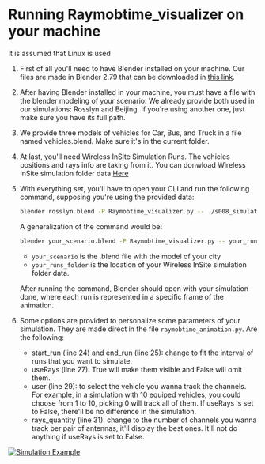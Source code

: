 # Running Raymobtime_visualizer on your machine

It is assumed that Linux is used

1. First of all you'll need to have Blender installed on your machine. Our files are made in Blender 2.79 that can be downloaded in [this link](https://download.blender.org/release/Blender2.79/).
2. After having Blender installed in your machine, you must have a file with the blender modeling of your scenario. We already provide both used in our simulations: Rosslyn and Beijing. If you're using another one, just make sure you have its full path.
3. We provide three models of vehicles for Car, Bus, and Truck in a file named vehicles.blend. Make sure it's in the current folder.
4. At last, you'll need Wireless InSite Simulation Runs. The vehicles positions and rays info are taking from it. You can donwload Wireless InSite simulation folder data [Here](https://nextcloud.lasseufpa.org/s/QKPC23THnn6pez6)
5. With everything set, you'll have to open your CLI and run the following command, supposing you're using the provided data:

    ```bash
    blender rosslyn.blend -P Raymobtime_visualizer.py -- ./s008_simulation
    ```

    A generalization of the command would be:

    ```bash
    blender your_scenario.blend -P Raymobtime_visualizer.py -- your_runs_folder
    ```

    - `your_scenario` is the .blend file with the model of your city
    - `your_runs_folder` is the location of your Wireless InSite simulation folder data.

    After running the command, Blender should open with your simulation done, where each run is represented in a specific frame of the animation.

6. Some options are provided to personalize some parameters of your simulation. They are made direct in the file `raymobtime_animation.py`. Are the following:
    - start_run (line 24) and end_run (line 25): change to fit the interval of runs that you want to simulate.
    - useRays (line 27): True will make them visible and False will omit them.
    - user (line 29): to select the vehicle you wanna track the channels. For example, in a simulation with 10 equiped vehicles, you could choose from 1 to 10, picking 0 will track all of them. If useRays is set to False, there'll be no difference in the simulation.
    - rays_quantity (line 31): change to the number of channels you wanna track per pair of antennas, it'll display the best ones. It'll not do anything if useRays is set to False.

[![Simulation Example](http://img.youtube.com/vi/WkIo4cGDYU4/0.jpg)](https://www.youtube.com/watch?v=WkIo4cGDYU4&feature=youtu.be)